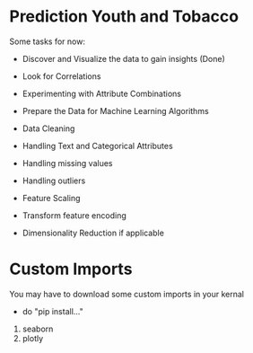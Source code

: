 # Prediction Youth and Tobacco
 Some tasks for now:
- Discover and Visualize the data to gain insights (Done)

- Look for Correlations

- Experimenting with Attribute Combinations

- Prepare the Data for Machine Learning Algorithms

- Data Cleaning

- Handling Text and Categorical Attributes

- Handling missing values

- Handling outliers

- Feature Scaling

- Transform feature encoding 

- Dimensionality Reduction if applicable



# Custom Imports
You may have to download some custom imports in your kernal
- do "pip install..."
1. seaborn
2. plotly
